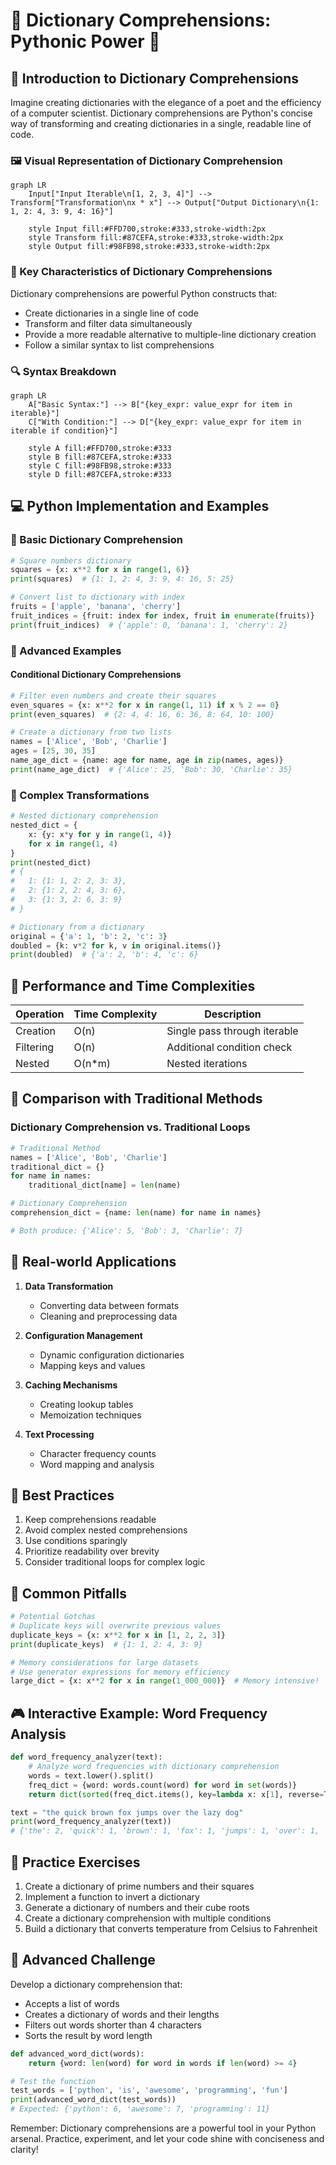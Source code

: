 # 🔑 Dictionary Comprehensions: Pythonic Power 🐍

## 🌟 Introduction to Dictionary Comprehensions

Imagine creating dictionaries with the elegance of a poet and the efficiency of a computer scientist. Dictionary comprehensions are Python's concise way of transforming and creating dictionaries in a single, readable line of code.

### 🖼️ Visual Representation of Dictionary Comprehension

```mermaid
graph LR
    Input["Input Iterable\n[1, 2, 3, 4]"] --> Transform["Transformation\nx * x"] --> Output["Output Dictionary\n{1: 1, 2: 4, 3: 9, 4: 16}"]
    
    style Input fill:#FFD700,stroke:#333,stroke-width:2px
    style Transform fill:#87CEFA,stroke:#333,stroke-width:2px
    style Output fill:#98FB98,stroke:#333,stroke-width:2px
```

### 🧩 Key Characteristics of Dictionary Comprehensions

Dictionary comprehensions are powerful Python constructs that:
- Create dictionaries in a single line of code
- Transform and filter data simultaneously
- Provide a more readable alternative to multiple-line dictionary creation
- Follow a similar syntax to list comprehensions

### 🔍 Syntax Breakdown

```mermaid
graph LR
    A["Basic Syntax:"] --> B["{key_expr: value_expr for item in iterable}"]
    C["With Condition:"] --> D["{key_expr: value_expr for item in iterable if condition}"]
    
    style A fill:#FFD700,stroke:#333
    style B fill:#87CEFA,stroke:#333
    style C fill:#98FB98,stroke:#333
    style D fill:#87CEFA,stroke:#333
```

## 💻 Python Implementation and Examples

### 🎯 Basic Dictionary Comprehension

```python
# Square numbers dictionary
squares = {x: x**2 for x in range(1, 6)}
print(squares)  # {1: 1, 2: 4, 3: 9, 4: 16, 5: 25}

# Convert list to dictionary with index
fruits = ['apple', 'banana', 'cherry']
fruit_indices = {fruit: index for index, fruit in enumerate(fruits)}
print(fruit_indices)  # {'apple': 0, 'banana': 1, 'cherry': 2}
```

### 🧠 Advanced Examples

#### Conditional Dictionary Comprehensions

```python
# Filter even numbers and create their squares
even_squares = {x: x**2 for x in range(1, 11) if x % 2 == 0}
print(even_squares)  # {2: 4, 4: 16, 6: 36, 8: 64, 10: 100}

# Create a dictionary from two lists
names = ['Alice', 'Bob', 'Charlie']
ages = [25, 30, 35]
name_age_dict = {name: age for name, age in zip(names, ages)}
print(name_age_dict)  # {'Alice': 25, 'Bob': 30, 'Charlie': 35}
```

### 🚀 Complex Transformations

```python
# Nested dictionary comprehension
nested_dict = {
    x: {y: x*y for y in range(1, 4)}
    for x in range(1, 4)
}
print(nested_dict)
# {
#   1: {1: 1, 2: 2, 3: 3}, 
#   2: {1: 2, 2: 4, 3: 6}, 
#   3: {1: 3, 2: 6, 3: 9}
# }

# Dictionary from a dictionary
original = {'a': 1, 'b': 2, 'c': 3}
doubled = {k: v*2 for k, v in original.items()}
print(doubled)  # {'a': 2, 'b': 4, 'c': 6}
```

## 🎯 Performance and Time Complexities

| Operation | Time Complexity | Description |
|-----------|----------------|-------------|
| Creation  | O(n)           | Single pass through iterable |
| Filtering | O(n)           | Additional condition check |
| Nested    | O(n*m)         | Nested iterations |

## 🌈 Comparison with Traditional Methods

### Dictionary Comprehension vs. Traditional Loops

```python
# Traditional Method
names = ['Alice', 'Bob', 'Charlie']
traditional_dict = {}
for name in names:
    traditional_dict[name] = len(name)

# Dictionary Comprehension
comprehension_dict = {name: len(name) for name in names}

# Both produce: {'Alice': 5, 'Bob': 3, 'Charlie': 7}
```

## 🎨 Real-world Applications

1. **Data Transformation**
   - Converting data between formats
   - Cleaning and preprocessing data

2. **Configuration Management**
   - Dynamic configuration dictionaries
   - Mapping keys and values

3. **Caching Mechanisms**
   - Creating lookup tables
   - Memoization techniques

4. **Text Processing**
   - Character frequency counts
   - Word mapping and analysis

## 📝 Best Practices

1. Keep comprehensions readable
2. Avoid complex nested comprehensions
3. Use conditions sparingly
4. Prioritize readability over brevity
5. Consider traditional loops for complex logic

## 🚨 Common Pitfalls

```python
# Potential Gotchas
# Duplicate keys will overwrite previous values
duplicate_keys = {x: x**2 for x in [1, 2, 2, 3]}
print(duplicate_keys)  # {1: 1, 2: 4, 3: 9}

# Memory considerations for large datasets
# Use generator expressions for memory efficiency
large_dict = {x: x**2 for x in range(1_000_000)}  # Memory intensive!
```

## 🎮 Interactive Example: Word Frequency Analysis

```python
def word_frequency_analyzer(text):
    # Analyze word frequencies with dictionary comprehension
    words = text.lower().split()
    freq_dict = {word: words.count(word) for word in set(words)}
    return dict(sorted(freq_dict.items(), key=lambda x: x[1], reverse=True))

text = "the quick brown fox jumps over the lazy dog"
print(word_frequency_analyzer(text))
# {'the': 2, 'quick': 1, 'brown': 1, 'fox': 1, 'jumps': 1, 'over': 1, 'lazy': 1, 'dog': 1}
```

## 🎯 Practice Exercises

1. Create a dictionary of prime numbers and their squares
2. Implement a function to invert a dictionary
3. Generate a dictionary of numbers and their cube roots
4. Create a dictionary comprehension with multiple conditions
5. Build a dictionary that converts temperature from Celsius to Fahrenheit

## 🧩 Advanced Challenge

Develop a dictionary comprehension that:
- Accepts a list of words
- Creates a dictionary of words and their lengths
- Filters out words shorter than 4 characters
- Sorts the result by word length

```python
def advanced_word_dict(words):
    return {word: len(word) for word in words if len(word) >= 4}

# Test the function
test_words = ['python', 'is', 'awesome', 'programming', 'fun']
print(advanced_word_dict(test_words))
# Expected: {'python': 6, 'awesome': 7, 'programming': 11}
```

Remember: Dictionary comprehensions are a powerful tool in your Python arsenal. Practice, experiment, and let your code shine with conciseness and clarity!